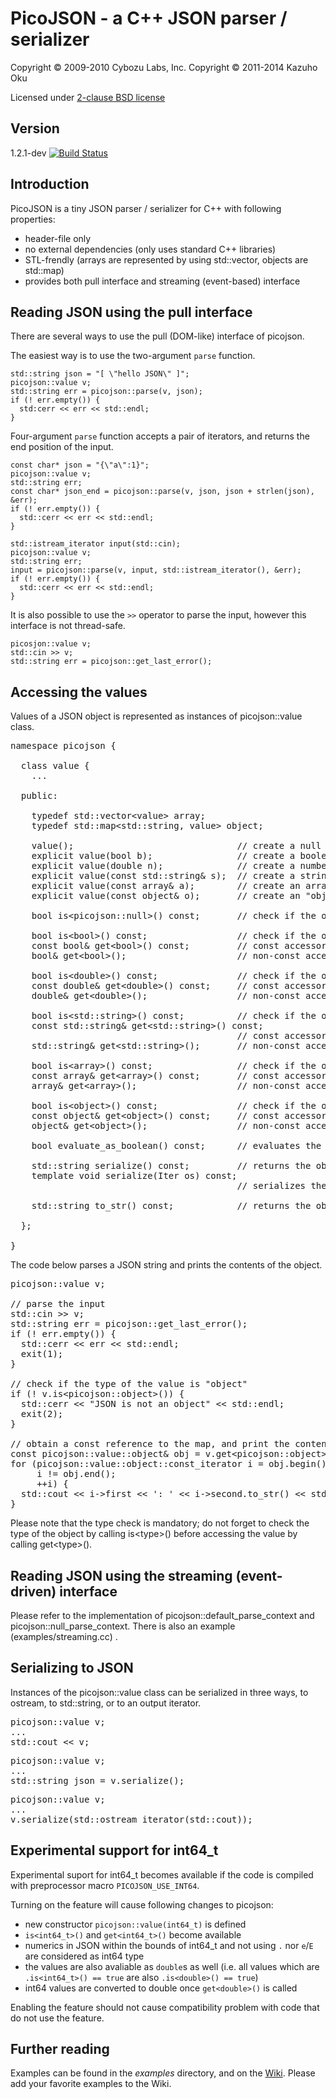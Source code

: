 # PicoJSON - a C++ JSON parser / serializer

Copyright &copy; 2009-2010 Cybozu Labs, Inc.
Copyright &copy; 2011-2014 Kazuho Oku

Licensed under [2-clause BSD license](http://opensource.org/licenses/BSD-2-Clause)

## Version

1.2.1-dev [![Build Status](https://travis-ci.org/kazuho/picojson.svg?branch=master)](https://travis-ci.org/kazuho/picojson)

## Introduction

PicoJSON is a tiny JSON parser / serializer for C++ with following properties:

- header-file only
- no external dependencies (only uses standard C++ libraries)
- STL-frendly (arrays are represented by using std::vector, objects are std::map)
- provides both pull interface and streaming (event-based) interface

## Reading JSON using the pull interface

There are several ways to use the pull (DOM-like) interface of picojson.

The easiest way is to use the two-argument `parse` function.

```
std::string json = "[ \"hello JSON\" ]";
picojson::value v;
std::string err = picojson::parse(v, json);
if (! err.empty()) {
  std:cerr << err << std::endl;
}
```

Four-argument `parse` function accepts a pair of iterators, and returns the end position of the input.

```
const char* json = "{\"a\":1}";
picojson::value v;
std::string err;
const char* json_end = picojson::parse(v, json, json + strlen(json), &err);
if (! err.empty()) {
  std::cerr << err << std::endl;
}
```

```
std::istream_iterator input(std::cin);
picojson::value v;
std::string err;
input = picojson::parse(v, input, std::istream_iterator(), &err);
if (! err.empty()) {
  std::cerr << err << std::endl;
}
```

It is also possible to use the `>>` operator to parse the input, however this interface is not thread-safe.

```
picosjon::value v;
std::cin >> v;
std::string err = picojson::get_last_error();
```

## Accessing the values

Values of a JSON object is represented as instances of picojson::value class.

<pre>
namespace picojson {

  class value {
    ...

  public:

    typedef std::vector&lt;value&gt; array;
    typedef std::map&lt;std::string, value&gt; object;

    value();                               // create a null object
    explicit value(bool b);                // create a boolean object
    explicit value(double n);              // create a number object
    explicit value(const std::string& s);  // create a string object
    explicit value(const array& a);        // create an array object
    explicit value(const object& o);       // create an "object"

    bool is&lt;picojson::null&gt;() const;       // check if the object is "null"

    bool is&lt;bool&gt;() const;                 // check if the object is a boolean
    const bool& get&lt;bool&gt;() const;         // const accessor (usable only if the object is a boolean)
    bool& get&lt;bool&gt;();                     // non-const accessor (usable only if the object is a boolean)

    bool is&lt;double&gt;() const;               // check if the object is a number
    const double& get&lt;double&gt;() const;     // const accessor (usable only if the object is a number)
    double& get&lt;double&gt;();                 // non-const accessor (usable only if the object is a number)

    bool is&lt;std::string&gt;() const;          // check if the object is a string
    const std::string& get&lt;std::string&gt;() const;
                                           // const accessor (usable only if the object is a string)
    std::string& get&lt;std::string&gt;();       // non-const accessor (usable only if the object is a string)

    bool is&lt;array&gt;() const;                // check if the object is an array
    const array& get&lt;array&gt;() const;       // const accessor (usable only if the object is an array)
    array& get&lt;array&gt;();                   // non-const accessor (usable only if the object is an array)

    bool is&lt;object&gt;() const;               // check if the object is an "object"
    const object& get&lt;object&gt;() const;     // const accessor (usable only if the object is an object)
    object& get&lt;object&gt;();                 // non-const accessor (usable only if the object is an array)

    bool evaluate_as_boolean() const;      // evaluates the object as a boolean

    std::string serialize() const;         // returns the object in JSON representation
    template<typename Iter> void serialize(Iter os) const;
                                           // serializes the object in JSON representation through an output iterator

    std::string to_str() const;            // returns the object in string (for casual use)

  };

}
</pre>

The code below parses a JSON string and prints the contents of the object.

<pre>
picojson::value v;

// parse the input
std::cin &gt;&gt; v;
std::string err = picojson::get_last_error();
if (! err.empty()) {
  std::cerr &lt;&lt; err &lt;&lt; std::endl;
  exit(1);
}

// check if the type of the value is "object"
if (! v.is&lt;picojson::object&gt;()) {
  std::cerr &lt;&lt; "JSON is not an object" &lt;&lt; std::endl;
  exit(2);
}

// obtain a const reference to the map, and print the contents
const picojson::value::object& obj = v.get&lt;picojson::object&gt;();
for (picojson::value::object::const_iterator i = obj.begin();
     i != obj.end();
     ++i) {
  std::cout &lt;&lt; i-&gt;first &lt;&lt; ': ' &lt;&lt; i-&gt;second.to_str() &lt;&lt; std::endl;
}
</pre>

Please note that the type check is mandatory; do not forget to check the type of the object by calling is&lt;type&gt;() before accessing the value by calling get&lt;type&gt;().

## Reading JSON using the streaming (event-driven) interface

Please refer to the implementation of picojson::default_parse_context and picojson::null_parse_context.  There is also an example (examples/streaming.cc) .

## Serializing to JSON

Instances of the picojson::value class can be serialized in three ways, to ostream, to std::string, or to an output iterator.

<pre>
picojson::value v;
...
std::cout &lt;&lt; v;
</pre>

<pre>
picojson::value v;
...
std::string json = v.serialize();
</pre>

<pre>
picojson::value v;
...
v.serialize(std::ostream_iterator(std::cout));
</pre>

## Experimental support for int64_t

Experimental suport for int64_t becomes available if the code is compiled with preprocessor macro `PICOJSON_USE_INT64`.

Turning on the feature will cause following changes to picojson:
- new constructor `picojson::value(int64_t)` is defined
- `is<int64_t>()` and `get<int64_t>()` become available
- numerics in JSON within the bounds of int64_t and not using `.` nor `e`/`E` are considered as int64 type
 - the values are also avaliable as `double`s as well (i.e. all values which are `.is<int64_t>() == true` are also `.is<double>() == true`)
- int64 values are converted to double once `get<double>()` is called

Enabling the feature should not cause compatibility problem with code that do not use the feature.

## Further reading

Examples can be found in the <i>examples</i> directory, and on the [Wiki](https://github.com/kazuho/picojson/wiki).  Please add your favorite examples to the Wiki.

